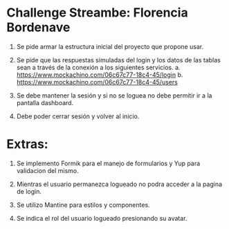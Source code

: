 # Challenge Streambe: Florencia Bordenave

1. Se pide armar la estructura inicial del proyecto que propone usar.

2. Se pide que las respuestas simuladas del login y los datos de las tablas sean a través de la conexión a los siguientes servicios.
   a. https://www.mockachino.com/06c67c77-18c4-45/login
   b. https://www.mockachino.com/06c67c77-18c4-45/users

3. Se debe mantener la sesión y si no se loguea no debe permitir ir a la pantalla dashboard.

4. Debe poder cerrar sesión y volver al inicio.

# Extras:

1. Se implemento Formik para el manejo de formularios y Yup para validacion del mismo.

2. Mientras el usuario permanezca logueado no podra acceder a la pagina de login.

3. Se utilizo Mantine para estilos y componentes.

4. Se indica el rol del usuario logueado presionando su avatar.
